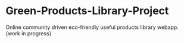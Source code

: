 # Green-Products-Library-Project
Online community driven eco-friendly useful products library webapp. {work in progress} 
